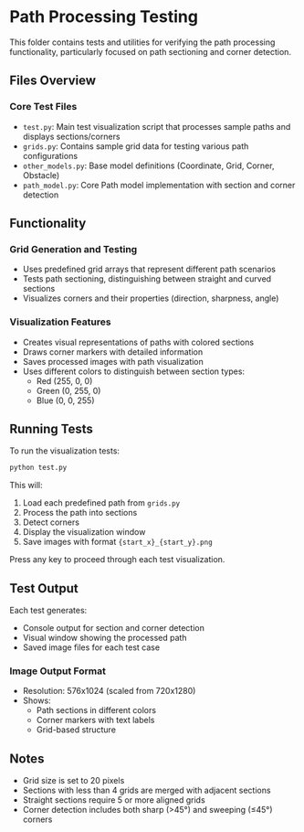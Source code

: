 # Path Processing Testing

This folder contains tests and utilities for verifying the path processing functionality, particularly focused on path sectioning and corner detection.

## Files Overview

### Core Test Files
- `test.py`: Main test visualization script that processes sample paths and displays sections/corners
- `grids.py`: Contains sample grid data for testing various path configurations
- `other_models.py`: Base model definitions (Coordinate, Grid, Corner, Obstacle)
- `path_model.py`: Core Path model implementation with section and corner detection

## Functionality

### Grid Generation and Testing
- Uses predefined grid arrays that represent different path scenarios
- Tests path sectioning, distinguishing between straight and curved sections
- Visualizes corners and their properties (direction, sharpness, angle)

### Visualization Features
- Creates visual representations of paths with colored sections
- Draws corner markers with detailed information
- Saves processed images with path visualization
- Uses different colors to distinguish between section types:
  - Red (255, 0, 0)
  - Green (0, 255, 0)
  - Blue (0, 0, 255)

## Running Tests

To run the visualization tests:
```bash
python test.py
```

This will:
1. Load each predefined path from `grids.py`
2. Process the path into sections
3. Detect corners
4. Display the visualization window
5. Save images with format `{start_x}_{start_y}.png`

Press any key to proceed through each test visualization.

## Test Output

Each test generates:
- Console output for section and corner detection
- Visual window showing the processed path
- Saved image files for each test case

### Image Output Format
- Resolution: 576x1024 (scaled from 720x1280)
- Shows:
  - Path sections in different colors
  - Corner markers with text labels
  - Grid-based structure

## Notes

- Grid size is set to 20 pixels
- Sections with less than 4 grids are merged with adjacent sections
- Straight sections require 5 or more aligned grids
- Corner detection includes both sharp (>45°) and sweeping (≤45°) corners